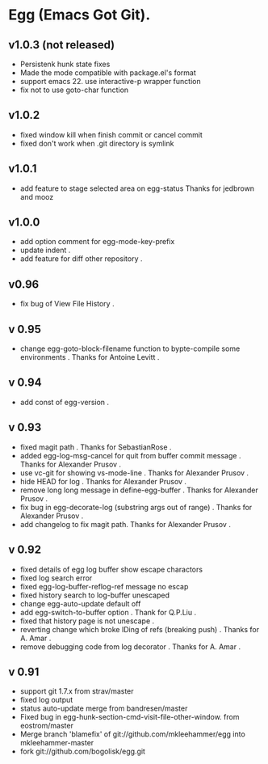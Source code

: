 # Egg (Emacs Got Git).

## v1.0.3 (not released)
- Persistenk hunk state fixes
- Made the mode compatible with package.el's format
- support emacs 22. use interactive-p wrapper function
- fix not to use goto-char function

## v1.0.2
- fixed window kill when finish commit or cancel commit
- fixed don't work when .git directory is symlink

## v1.0.1
- add feature to stage selected area on egg-status Thanks for jedbrown and mooz

## v1.0.0
- add option comment for egg-mode-key-prefix
- update indent .
- add feature for diff other repository .

## v0.96
- fix bug of View File History .

## v 0.95
- change egg-goto-block-filename function to bypte-compile some environments .
  Thanks for Antoine Levitt .

## v 0.94
- add const of egg-version .

## v 0.93
- fixed magit path . Thanks for SebastianRose .
- added egg-log-msg-cancel for quit from buffer commit message . Thanks for Alexander Prusov .
- use vc-git for showing vs-mode-line . Thanks for Alexander Prusov .
- hide HEAD for log . Thanks for Alexander Prusov .
- remove long long message in define-egg-buffer . Thanks for Alexander Prusov .
- fix bug in egg-decorate-log (substring args out of range) . Thanks for Alexander Prusov .
- add changelog to fix magit path. Thanks for Alexander Prusov .

## v 0.92
- fixed details of egg log buffer show escape charactors
- fixed log search error
- fixed egg-log-buffer-reflog-ref message no escap
- fixed history search to log-buffer unescaped
- change egg-auto-update default off
- add egg-switch-to-buffer option . Thank for Q.P.Liu .
- fixed that history page is not unescape .
- reverting change which broke IDing of refs (breaking push) . Thanks for A. Amar .
- remove debugging code from log decorator . Thanks for A. Amar .

## v 0.91

- support git 1.7.x from strav/master
- fixed log output
- status auto-update merge from bandresen/master
- Fixed bug in egg-hunk-section-cmd-visit-file-other-window. from eostrom/master
- Merge branch 'blamefix' of git://github.com/mkleehammer/egg into mkleehammer-master
- fork git://github.com/bogolisk/egg.git

